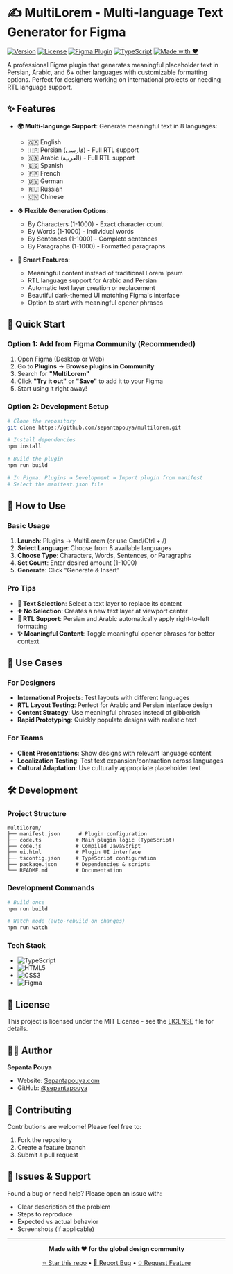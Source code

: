 # ✍️ MultiLorem - Multi-language Text Generator for Figma

[![Version](https://img.shields.io/badge/version-1.0.0-blue.svg)](https://github.com/sepantapouya/multilorem)
[![License](https://img.shields.io/badge/license-MIT-green.svg)](LICENSE)
[![Figma Plugin](https://img.shields.io/badge/Figma-Plugin-ff7262.svg)](https://figma.com/community)
[![TypeScript](https://img.shields.io/badge/TypeScript-007ACC?logo=typescript&logoColor=white)](https://www.typescriptlang.org/)
[![Made with ❤️](https://img.shields.io/badge/Made%20with-❤️-red.svg)](https://sepantapouya.com)

A professional Figma plugin that generates meaningful placeholder text in Persian, Arabic, and 6+ other languages with customizable formatting options. Perfect for designers working on international projects or needing RTL language support.

## ✨ Features

- **🌍 Multi-language Support**: Generate meaningful text in 8 languages:
  - 🇬🇧 English
  - 🇮🇷 Persian (فارسی) - Full RTL support
  - 🇸🇦 Arabic (العربية) - Full RTL support  
  - 🇪🇸 Spanish
  - 🇫🇷 French
  - 🇩🇪 German
  - 🇷🇺 Russian
  - 🇨🇳 Chinese

- **⚙️ Flexible Generation Options**:
  - By Characters (1-1000) - Exact character count
  - By Words (1-1000) - Individual words
  - By Sentences (1-1000) - Complete sentences
  - By Paragraphs (1-1000) - Formatted paragraphs

- **🎯 Smart Features**:
  - Meaningful content instead of traditional Lorem Ipsum
  - RTL language support for Arabic and Persian
  - Automatic text layer creation or replacement
  - Beautiful dark-themed UI matching Figma's interface
  - Option to start with meaningful opener phrases

## 🚀 Quick Start

### Option 1: Add from Figma Community (Recommended)
1. Open Figma (Desktop or Web)
2. Go to **Plugins** → **Browse plugins in Community**
3. Search for **"MultiLorem"**
4. Click **"Try it out"** or **"Save"** to add it to your Figma
5. Start using it right away!

### Option 2: Development Setup
   ```bash
# Clone the repository
git clone https://github.com/sepantapouya/multilorem.git

# Install dependencies
   npm install

# Build the plugin
   npm run build

# In Figma: Plugins → Development → Import plugin from manifest
# Select the manifest.json file
   ```

## 📖 How to Use

### Basic Usage
1. **Launch**: Plugins → MultiLorem (or use Cmd/Ctrl + /)
2. **Select Language**: Choose from 8 available languages
3. **Choose Type**: Characters, Words, Sentences, or Paragraphs
4. **Set Count**: Enter desired amount (1-1000)
5. **Generate**: Click "Generate & Insert"

### Pro Tips
- **📝 Text Selection**: Select a text layer to replace its content
- **➕ No Selection**: Creates a new text layer at viewport center
- **🔄 RTL Support**: Persian and Arabic automatically apply right-to-left formatting
- **✨ Meaningful Content**: Toggle meaningful opener phrases for better context

## 💼 Use Cases

### For Designers
- **International Projects**: Test layouts with different languages
- **RTL Layout Testing**: Perfect for Arabic and Persian interface design
- **Content Strategy**: Use meaningful phrases instead of gibberish
- **Rapid Prototyping**: Quickly populate designs with realistic text

### For Teams
- **Client Presentations**: Show designs with relevant language content
- **Localization Testing**: Test text expansion/contraction across languages
- **Cultural Adaptation**: Use culturally appropriate placeholder text

## 🛠️ Development

### Project Structure
```
multilorem/
├── manifest.json      # Plugin configuration
├── code.ts           # Main plugin logic (TypeScript)
├── code.js           # Compiled JavaScript
├── ui.html           # Plugin UI interface
├── tsconfig.json     # TypeScript configuration
├── package.json      # Dependencies & scripts
└── README.md         # Documentation
```

### Development Commands
```bash
# Build once
npm run build

# Watch mode (auto-rebuild on changes)
npm run watch
```

### Tech Stack
- ![TypeScript](https://img.shields.io/badge/TypeScript-007ACC?style=flat&logo=typescript&logoColor=white)
- ![HTML5](https://img.shields.io/badge/HTML5-E34F26?style=flat&logo=html5&logoColor=white)
- ![CSS3](https://img.shields.io/badge/CSS3-1572B6?style=flat&logo=css3&logoColor=white)
- ![Figma](https://img.shields.io/badge/Figma-F24E1E?style=flat&logo=figma&logoColor=white)

## 📄 License

This project is licensed under the MIT License - see the [LICENSE](LICENSE) file for details.

## 👨‍💻 Author

**Sepanta Pouya**
- Website: [Sepantapouya.com](https://sepantapouya.com)
- GitHub: [@sepantapouya](https://github.com/sepantapouya)

## 🤝 Contributing

Contributions are welcome! Please feel free to:
1. Fork the repository
2. Create a feature branch
3. Submit a pull request

## 🐛 Issues & Support

Found a bug or need help? Please open an issue with:
- Clear description of the problem
- Steps to reproduce
- Expected vs actual behavior
- Screenshots (if applicable)

---

<div align="center">

**Made with ❤️ for the global design community**

[⭐ Star this repo](https://github.com/sepantapouya/multilorem) • [🐛 Report Bug](https://github.com/sepantapouya/multilorem/issues) • [💡 Request Feature](https://github.com/sepantapouya/multilorem/issues)

</div> 